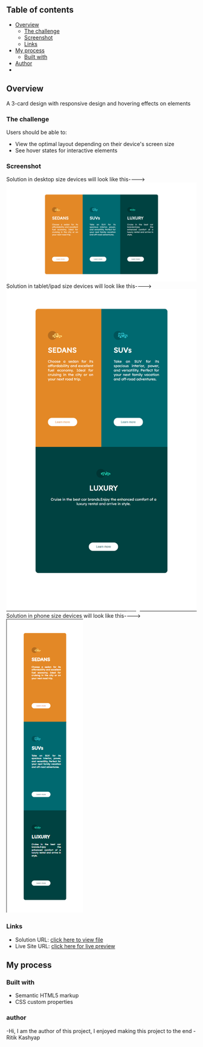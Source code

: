 ## Table of contents

- [Overview](#overview)
  - [The challenge](#the-challenge)
  - [Screenshot](#screenshot)
  - [Links](#links)
- [My process](#my-process)
  - [Built with](#built-with)
- [Author](#author)
- 

## Overview
   A 3-card design with responsive design and hovering effects on elements

### The challenge

Users should be able to:

- View the optimal layout depending on their device's screen size
- See hover states for interactive elements

### Screenshot
Solution in desktop size devices will look like this----> ![](./screenshots/desktop-size.png)
Solution in tablet/ipad size devices will look like this----> ![](./screenshots/ipad-size.png)
Solution in phone size devices will look like this----> ![](./screenshots/phone-size.png)


### Links

- Solution URL: [click here to view file](index.html)
- Live Site URL: [click here for live preview](https://your-live-site-url.com)

## My process

### Built with

- Semantic HTML5 markup
- CSS custom properties

### author
-Hi, I am the author of this project, I enjoyed making this project to the end
                                                                 -Ritik Kashyap

